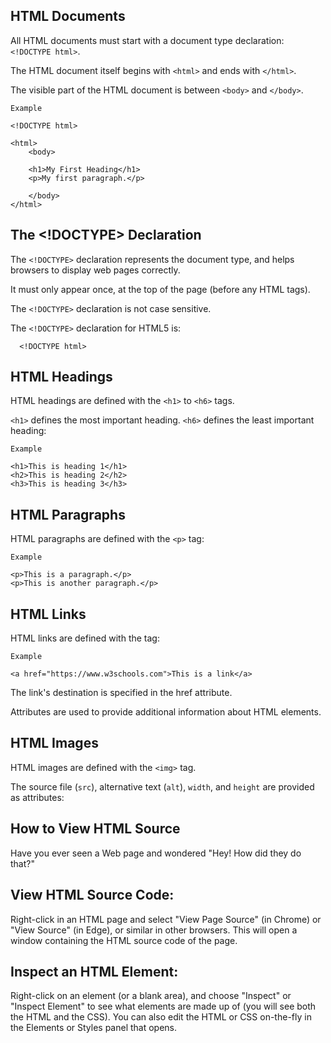 HTML Documents
---
All HTML documents must start with a document type declaration: `<!DOCTYPE html>`.

The HTML document itself begins with `<html>` and ends with `</html>`.

The visible part of the HTML document is between `<body>` and `</body>`.

    Example
    
    <!DOCTYPE html>

    <html>
	    <body>

	    <h1>My First Heading</h1>
	    <p>My first paragraph.</p>

	    </body>
    </html>
    





The <!DOCTYPE> Declaration
---
The `<!DOCTYPE>` declaration represents the document type, and helps browsers to display web pages correctly.

It must only appear once, at the top of the page (before any HTML tags).

The `<!DOCTYPE>` declaration is not case sensitive.

The `<!DOCTYPE>` declaration for HTML5 is:

      <!DOCTYPE html>





HTML Headings
---
HTML headings are defined with the `<h1>` to `<h6>` tags.

`<h1>` defines the most important heading. `<h6>` defines the least important heading: 

	Example
	
	<h1>This is heading 1</h1>
	<h2>This is heading 2</h2>
	<h3>This is heading 3</h3>





HTML Paragraphs
---
HTML paragraphs are defined with the `<p>` tag:

	Example
		
	<p>This is a paragraph.</p>
	<p>This is another paragraph.</p>





HTML Links
---
HTML links are defined with the <a> tag:

	Example
	
	<a href="https://www.w3schools.com">This is a link</a>

The link's destination is specified in the href attribute. 

Attributes are used to provide additional information about HTML elements.





HTML Images
---
HTML images are defined with the `<img>` tag.

The source file (`src`), alternative text (`alt`), `width`, and `height` are provided as attributes:

	

	


How to View HTML Source
---
Have you ever seen a Web page and wondered "Hey! How did they do that?"


	
	
	

View HTML Source Code:
---
Right-click in an HTML page and select "View Page Source" (in Chrome) or "View Source" (in Edge), or similar in other browsers. This will open a window containing the HTML source code of the page.



	


Inspect an HTML Element:
---
Right-click on an element (or a blank area), and choose "Inspect" or "Inspect Element" to see what elements are made up of (you will see both the HTML and the CSS). You can also edit the HTML or CSS on-the-fly in the Elements or Styles panel that opens.
